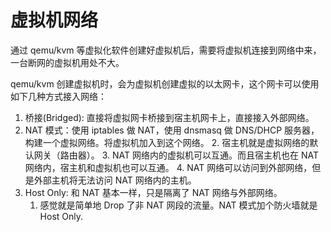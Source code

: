 # 虚拟机网络

通过 qemu/kvm 等虚拟化软件创建好虚拟机后，需要将虚拟机连接到网络中来，一台断网的虚拟机用处不大。

qemu/kvm 创建虚拟机时，会为虚拟机创建虚拟的以太网卡，这个网卡可以使用如下几种方式接入网络：

1. 桥接(Bridged): 直接将虚拟网卡桥接到宿主机网卡上，直接接入外部网络。
2. NAT 模式：使用 iptables 做 NAT，使用 dnsmasq 做 DNS/DHCP 服务器，构建一个虚拟网络。将虚拟机加入到这个网络。
   2. 宿主机就是虚拟网络的默认网关（路由器）。
   3. NAT 网络内的虚拟机可以互通。而且宿主机也在 NAT 网络内，宿主机和虚拟机也可以互通。
   4. NAT 网络可以访问到外部网络，但是外部主机将无法访问 NAT 网络内的主机。
1. Host Only: 和 NAT 基本一样，只是隔离了 NAT 网络与外部网络。
   1. 感觉就是简单地 Drop 了非 NAT 网段的流量。NAT 模式加个防火墙就是 Host Only.




